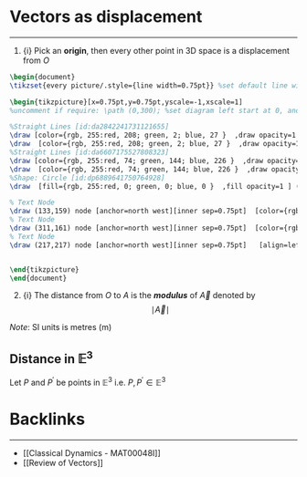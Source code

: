 #  Vectors as displacement
---

1. {i} Pick an **origin**, then every other point in 3D space is a displacement from $O$
```tikz
\begin{document}
\tikzset{every picture/.style={line width=0.75pt}} %set default line width to 0.75pt        

\begin{tikzpicture}[x=0.75pt,y=0.75pt,yscale=-1,xscale=1]
%uncomment if require: \path (0,300); %set diagram left start at 0, and has height of 300

%Straight Lines [id:da2842241731121655] 
\draw [color={rgb, 255:red, 208; green, 2; blue, 27 }  ,draw opacity=1 ]   (129,107) -- (229,207) ;
\draw  [color={rgb, 255:red, 208; green, 2; blue, 27 }  ,draw opacity=1 ] (166.12,157.59) -- (159.68,137.45) -- (180.1,142.95) ;
%Straight Lines [id:da6607175527808323] 
\draw [color={rgb, 255:red, 74; green, 144; blue, 226 }  ,draw opacity=1 ]   (407.1,89.3) -- (229,207) ;
\draw  [color={rgb, 255:red, 74; green, 144; blue, 226 }  ,draw opacity=1 ] (277.88,159.46) -- (304.07,157.01) -- (290.1,179.3) ;
%Shape: Circle [id:dp6889641750764928] 
\draw  [fill={rgb, 255:red, 0; green, 0; blue, 0 }  ,fill opacity=1 ] (232.52,207) .. controls (232.52,205.05) and (230.95,203.48) .. (229,203.48) .. controls (227.05,203.48) and (225.48,205.05) .. (225.48,207) .. controls (225.48,208.95) and (227.05,210.52) .. (229,210.52) .. controls (230.95,210.52) and (232.52,208.95) .. (232.52,207) -- cycle ;

% Text Node
\draw (133,159) node [anchor=north west][inner sep=0.75pt]  [color={rgb, 255:red, 208; green, 2; blue, 27 }  ,opacity=1 ] [align=left] {$\displaystyle \vec{A}$};
% Text Node
\draw (311,161) node [anchor=north west][inner sep=0.75pt]  [color={rgb, 255:red, 74; green, 144; blue, 226 }  ,opacity=1 ] [align=left] {$\displaystyle \vec{B}$};
% Text Node
\draw (217,217) node [anchor=north west][inner sep=0.75pt]   [align=left] {$\displaystyle O$};


\end{tikzpicture}
\end{document}
```

2. {i} The distance from $O$ to $A$ is the ***modulus*** of $\vec{A}$ denoted by
$$\mid \vec{A} \mid$$

*Note*: SI units is metres (m)

## Distance in $\mathbb{E}^3$

Let $P$ and $P^{'}$ be points in $\mathbb{E}^3$ i.e. $P, P^{'} \in \mathbb{E}^3$ 


# Backlinks
---
- [[Classical Dynamics - MAT00048I]]
- [[Review of Vectors]]